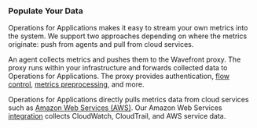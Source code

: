 ### Populate Your Data

Operations for Applications makes it easy to stream your own metrics into the system. We support two approaches depending on where the metrics originate: push from agents and pull from cloud services.

An agent collects metrics and pushes them to the Wavefront proxy. The proxy runs within your infrastructure and forwards collected data to Operations for Applications. The proxy provides authentication, [flow control](https://docs.wavefront.com/proxies_configuring.html), [metrics preprocessing](https://docs.wavefront.com/proxies_preprocessor_rules.html), and more.

Operations for Applications directly pulls metrics data from cloud services such as [Amazon Web Services (AWS)](https://aws.amazon.com). Our Amazon Web Services [integration](https://docs.wavefront.com/integrations_aws_metrics.html) collects CloudWatch, CloudTrail, and AWS service data.
